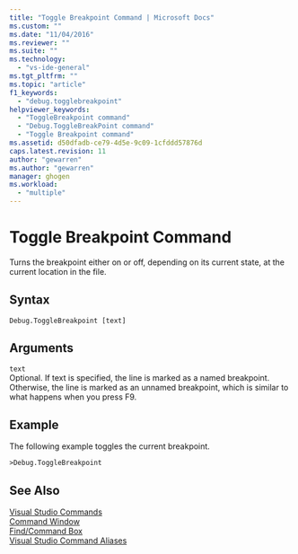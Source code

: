 ```yaml
---
title: "Toggle Breakpoint Command | Microsoft Docs"
ms.custom: ""
ms.date: "11/04/2016"
ms.reviewer: ""
ms.suite: ""
ms.technology: 
  - "vs-ide-general"
ms.tgt_pltfrm: ""
ms.topic: "article"
f1_keywords: 
  - "debug.togglebreakpoint"
helpviewer_keywords: 
  - "ToggleBreakpoint command"
  - "Debug.ToggleBreakPoint command"
  - "Toggle Breakpoint command"
ms.assetid: d50dfadb-ce79-4d5e-9c09-1cfddd57876d
caps.latest.revision: 11
author: "gewarren"
ms.author: "gewarren"
manager: ghogen
ms.workload: 
  - "multiple"
---
```

# Toggle Breakpoint Command
Turns the breakpoint either on or off, depending on its current state, at the current location in the file.  
  
## Syntax  
  
```  
Debug.ToggleBreakpoint [text]  
```  
  
## Arguments  
 `text`  
 Optional. If text is specified, the line is marked as a named breakpoint. Otherwise, the line is marked as an unnamed breakpoint, which is similar to what happens when you press F9.  
  
## Example  
 The following example toggles the current breakpoint.  
  
```  
>Debug.ToggleBreakpoint  
```  
  
## See Also  
 [Visual Studio Commands](../../ide/reference/visual-studio-commands.md)   
 [Command Window](../../ide/reference/command-window.md)   
 [Find/Command Box](../../ide/find-command-box.md)   
 [Visual Studio Command Aliases](../../ide/reference/visual-studio-command-aliases.md)